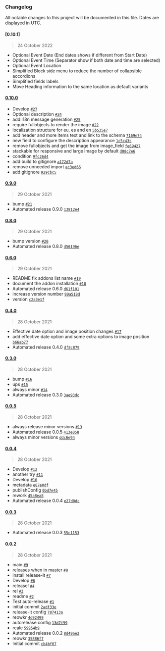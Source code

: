 ### Changelog

All notable changes to this project will be documented in this file. Dates are displayed in UTC.


#### [0.10.1]

> 24 October 2022

- Optional Event Date (End dates shows if different from Start Date)
- Optional Event Time (Separator show if both date and time are selected)
- Optional Event Location
- Simplified Block side menu to reduce the number of collapsible accordions
- Simplified fields labels
- Move Heading information to the same location as default variants 


#### [0.10.0](https://github.com/codesyntax/volto-listingadvanced-variation/compare/0.9.0...0.10.0)

- Develop [`#27`](https://github.com/codesyntax/volto-listingadvanced-variation/pull/27)
- Optional description [`#24`](https://github.com/codesyntax/volto-listingadvanced-variation/pull/24)
- add i18n message generation [`#25`](https://github.com/codesyntax/volto-listingadvanced-variation/pull/25)
- require fullobjects to render the image [`#22`](https://github.com/codesyntax/volto-listingadvanced-variation/pull/22)
- localization structure for eu, es and en [`5b535e7`](https://github.com/codesyntax/volto-listingadvanced-variation/commit/5b535e7c0a5fd638fe0f1b1c0b64c908c0d73aba)
- add header and more items text and link to the schema [`7169e74`](https://github.com/codesyntax/volto-listingadvanced-variation/commit/7169e74633507e926bf758443eb469de1b36fe89)
- new field to configure the description appearance [`1c5c43c`](https://github.com/codesyntax/volto-listingadvanced-variation/commit/1c5c43c2b367de7ea87e2097cce2e12e023dda2b)
- remove fullobjects and get the image from image_field [`fe69427`](https://github.com/codesyntax/volto-listingadvanced-variation/commit/fe69427a09f108080344a84f12baf0d915d3f35b)
- stackable for responsive and large image by default [`d88c7e6`](https://github.com/codesyntax/volto-listingadvanced-variation/commit/d88c7e647c8dd49e40fcfe9fe5821ec7973d5b29)
- condition [`9fc26d4`](https://github.com/codesyntax/volto-listingadvanced-variation/commit/9fc26d46227577ac0402e3e265dcd18d7867244d)
- add build to gitignore [`a172d7a`](https://github.com/codesyntax/volto-listingadvanced-variation/commit/a172d7a29f4a66ec41001f8f00a2b6bf0cc05df2)
- remove unneeded import [`ac3ed66`](https://github.com/codesyntax/volto-listingadvanced-variation/commit/ac3ed667073bf30c68747e6abc9701b1d3408d9a)
- add gitignore [`929cbc5`](https://github.com/codesyntax/volto-listingadvanced-variation/commit/929cbc57e59b798caa576d82701fce4fff247f16)

#### [0.9.0](https://github.com/codesyntax/volto-listingadvanced-variation/compare/0.8.0...0.9.0)

> 29 October 2021

- bump [`#21`](https://github.com/codesyntax/volto-listingadvanced-variation/pull/21)
- Automated release 0.9.0 [`13812e4`](https://github.com/codesyntax/volto-listingadvanced-variation/commit/13812e4ca4618b926888ccb133d1c3d7cd1478ef)

#### [0.8.0](https://github.com/codesyntax/volto-listingadvanced-variation/compare/0.6.0...0.8.0)

> 29 October 2021

- bump version [`#20`](https://github.com/codesyntax/volto-listingadvanced-variation/pull/20)
- Automated release 0.8.0 [`d56196e`](https://github.com/codesyntax/volto-listingadvanced-variation/commit/d56196ebdc29dd300264fa234680ff44b7759a5f)

#### [0.6.0](https://github.com/codesyntax/volto-listingadvanced-variation/compare/0.4.0...0.6.0)

> 29 October 2021

- README fix addons list name [`#19`](https://github.com/codesyntax/volto-listingadvanced-variation/pull/19)
- document the addon installation [`#18`](https://github.com/codesyntax/volto-listingadvanced-variation/pull/18)
- Automated release 0.6.0 [`d61f101`](https://github.com/codesyntax/volto-listingadvanced-variation/commit/d61f101e5dc6ed041f4eedd54971ffeb259066be)
- increase version number [`99a519d`](https://github.com/codesyntax/volto-listingadvanced-variation/commit/99a519de24d309af76ebfbd19022b077071c2d9b)
- version [`c2a3e1f`](https://github.com/codesyntax/volto-listingadvanced-variation/commit/c2a3e1fb10586b026bf8c4e54364337b73c03b15)

#### [0.4.0](https://github.com/codesyntax/volto-listingadvanced-variation/compare/0.3.0...0.4.0)

> 28 October 2021

- Effective date option and image position changes [`#17`](https://github.com/codesyntax/volto-listingadvanced-variation/pull/17)
- add effective date option and some extra options to image position [`b66ab77`](https://github.com/codesyntax/volto-listingadvanced-variation/commit/b66ab779f0caf1d56bc5965caecd1ee3b9d8e192)
- Automated release 0.4.0 [`df8c879`](https://github.com/codesyntax/volto-listingadvanced-variation/commit/df8c8796f6e9c6627bd347dd775e6b5dea727ef3)

#### [0.3.0](https://github.com/codesyntax/volto-listingadvanced-variation/compare/0.0.5...0.3.0)

> 28 October 2021

- bump [`#16`](https://github.com/codesyntax/volto-listingadvanced-variation/pull/16)
- ups [`#15`](https://github.com/codesyntax/volto-listingadvanced-variation/pull/15)
- always minor [`#14`](https://github.com/codesyntax/volto-listingadvanced-variation/pull/14)
- Automated release 0.3.0 [`3ae93dc`](https://github.com/codesyntax/volto-listingadvanced-variation/commit/3ae93dcffa9846b23e8924e12196186f6b859790)

#### [0.0.5](https://github.com/codesyntax/volto-listingadvanced-variation/compare/0.0.4...0.0.5)

> 28 October 2021

- always release minor versions [`#13`](https://github.com/codesyntax/volto-listingadvanced-variation/pull/13)
- Automated release 0.0.5 [`413e058`](https://github.com/codesyntax/volto-listingadvanced-variation/commit/413e05870fce8e9b56fd548b97747cc4e4367e04)
- always minor versions [`ddc6e94`](https://github.com/codesyntax/volto-listingadvanced-variation/commit/ddc6e940437a8f5dd775ff1c5b304c2d1241abe2)

#### [0.0.4](https://github.com/codesyntax/volto-listingadvanced-variation/compare/0.0.3...0.0.4)

> 28 October 2021

- Develop [`#12`](https://github.com/codesyntax/volto-listingadvanced-variation/pull/12)
- another try [`#11`](https://github.com/codesyntax/volto-listingadvanced-variation/pull/11)
- Develop [`#10`](https://github.com/codesyntax/volto-listingadvanced-variation/pull/10)
- metadata [`e87e0df`](https://github.com/codesyntax/volto-listingadvanced-variation/commit/e87e0df648b7f10b464a63f60ac05f0d4297a05e)
- publishConfig [`0bd7e45`](https://github.com/codesyntax/volto-listingadvanced-variation/commit/0bd7e45de3bdbdb25168967ae77c54facc0c8dd9)
- rework [`45a8ea8`](https://github.com/codesyntax/volto-listingadvanced-variation/commit/45a8ea80de08474fc3487bf699168c1d97390b18)
- Automated release 0.0.4 [`e27d0dc`](https://github.com/codesyntax/volto-listingadvanced-variation/commit/e27d0dc82be415aead1e55912a40400f238eb840)

#### [0.0.3](https://github.com/codesyntax/volto-listingadvanced-variation/compare/0.0.2...0.0.3)

> 28 October 2021

- Automated release 0.0.3 [`55c1153`](https://github.com/codesyntax/volto-listingadvanced-variation/commit/55c11532e568334b9d9d9ac68166e72a5c4d10c6)

#### 0.0.2

> 28 October 2021

- main [`#9`](https://github.com/codesyntax/volto-listingadvanced-variation/pull/9)
- releases when in master [`#8`](https://github.com/codesyntax/volto-listingadvanced-variation/pull/8)
- install release-it [`#7`](https://github.com/codesyntax/volto-listingadvanced-variation/pull/7)
- Develop [`#6`](https://github.com/codesyntax/volto-listingadvanced-variation/pull/6)
- release! [`#4`](https://github.com/codesyntax/volto-listingadvanced-variation/pull/4)
- rel [`#3`](https://github.com/codesyntax/volto-listingadvanced-variation/pull/3)
- readme [`#2`](https://github.com/codesyntax/volto-listingadvanced-variation/pull/2)
- Test auto-release [`#1`](https://github.com/codesyntax/volto-listingadvanced-variation/pull/1)
- initial commit [`2adf33e`](https://github.com/codesyntax/volto-listingadvanced-variation/commit/2adf33ed5c4c794a5d458e598511bc47e457beb7)
- release-it config [`787413a`](https://github.com/codesyntax/volto-listingadvanced-variation/commit/787413a581b00adecf9a5afee1e815218f1baba4)
- reowkr [`4d92499`](https://github.com/codesyntax/volto-listingadvanced-variation/commit/4d9249959c481a05f2c3d6675b97e179b2632d27)
- autorelease config [`13d7f99`](https://github.com/codesyntax/volto-listingadvanced-variation/commit/13d7f994659ad2ca32fd7240f007ff14102ca6e2)
- reale [`59954b9`](https://github.com/codesyntax/volto-listingadvanced-variation/commit/59954b94e9dcaeffd137cee9cab6a30032469ac7)
- Automated release 0.0.2 [`8d49ae2`](https://github.com/codesyntax/volto-listingadvanced-variation/commit/8d49ae29b8015eba0da272f680653bee453807db)
- reowkr [`35886f7`](https://github.com/codesyntax/volto-listingadvanced-variation/commit/35886f7143486776e8cb3a68b31f9a7b9b0102aa)
- Initial commit [`cb4bf07`](https://github.com/codesyntax/volto-listingadvanced-variation/commit/cb4bf07aa8802ab01d400965522587e169a8fc9c)
